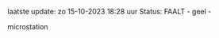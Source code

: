 laatste update: 
zo 15-10-2023 18:28   uur 
Status: FAALT - geel - 
<div class="service Y">microstation</div>